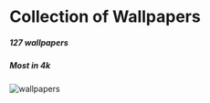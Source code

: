 # Collection of Wallpapers 
##### 127 wallpapers
##### Most in 4k

![wallpapers](resources/Preview.png)
